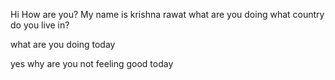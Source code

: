 Hi 
How are you?
My name is krishna rawat
what are you doing 
what country do you live in?


what are you doing today 


yes why are you not feeling good today 

